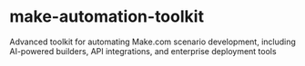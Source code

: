 # make-automation-toolkit
Advanced toolkit for automating Make.com scenario development, including AI-powered builders, API integrations, and enterprise deployment tools
